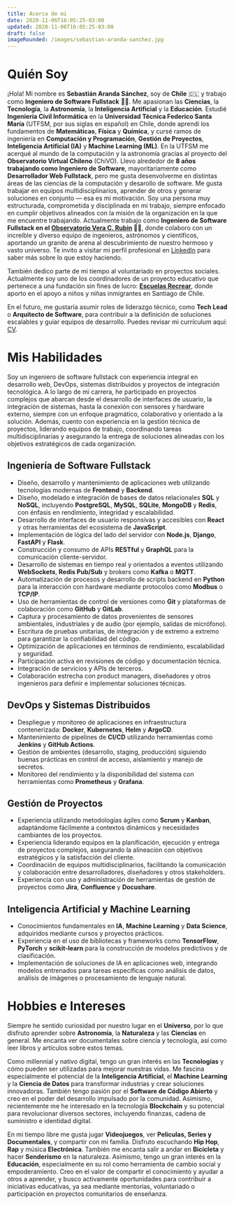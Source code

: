 ```yaml
---
title: Acerca de mi
date: 2020-11-06T16:05:25-03:00
updated: 2020-11-06T16:05:25-03:00
draft: false
imageRounded: /images/sebastian-aranda-sanchez.jpg
---
```


# Quién Soy

¡Hola! Mi nombre es **Sebastián Aranda Sánchez**, soy de **Chile** 🇨🇱️ y trabajo como **Ingeniero de Software Fullstack** 👨‍💻️. Me apasionan las **Ciencias**, la **Tecnología**, la **Astronomía**, la **Inteligencia Artificial** y la **Educación**. Estudié **Ingeniería Civil Informática** en la **Universidad Técnica Federico Santa María** (UTFSM, por sus siglas en español) en Chile, donde aprendí los fundamentos de **Matemáticas**, **Física** y **Química**, y cursé ramos de ingeniería en **Computación y Programación**, **Gestión de Proyectos**, **Inteligencia Artificial (IA)** y **Machine Learning (ML)**. En la UTFSM me acerqué al mundo de la computación y la astronomía gracias al proyecto del **Observatorio Virtual Chileno** (ChiVO). Llevo alrededor de **8 años trabajando como Ingeniero de Software**, mayoritariamente como **Desarrollador Web Fullstack**, pero me gusta desenvolverme en distintas áreas de las ciencias de la computación y desarollo de software. Me gusta trabajar en equipos multidisciplinarios, aprender de otros y generar soluciones en conjunto — esa es mi motivación. Soy una persona muy estructurada, comprometida y disciplinada en mi trabajo, siempre enfocado en cumplir objetivos alineados con la misión de la organización en la que me encuentre trabajando. Actualmente trabajo como **Ingeniero de Software Fullstack en el [Observatorio Vera C. Rubin](https://rubinobservatory.org/es) 🔭️✨️**, donde colaboro con un increíble y diverso equipo de ingenieros, astrónomos y científicos, aportando un granito de arena al descubrimiento de nuestro hermoso y vasto universo. Te invito a visitar mi perfil profesional en [LinkedIn](https://www.linkedin.com/in/seba-aranda/) para saber más sobre lo que estoy haciendo.

También dedico parte de mi tiempo al voluntariado en proyectos sociales. Actualmente soy uno de los coordinadores de un proyecto educativo que pertenece a una fundación sin fines de lucro: **[Escuelas Recrear](https://www.escuelasrecrear.cl/)**, donde aporto en el apoyo a niños y niñas inmigrantes en Santiago de Chile.

En el futuro, me gustaría asumir roles de liderazgo técnico, como **Tech Lead** o **Arquitecto de Software**, para contribuir a la definición de soluciones escalables y guiar equipos de desarrollo. Puedes revisar mi currículum aquí: [CV](/cv__spanish_.pdf).

# Mis Habilidades

Soy un ingeniero de software fullstack con experiencia integral en desarrollo web, DevOps, sistemas distribuidos y proyectos de integración tecnológica. A lo largo de mi carrera, he participado en proyectos complejos que abarcan desde el desarrollo de interfaces de usuario, la integración de sistemas, hasta la conexión con sensores y hardware externo, siempre con un enfoque pragmático, colaborativo y orientado a la solución. Además, cuento con experiencia en la gestión técnica de proyectos, liderando equipos de trabajo, coordinando tareas multidisciplinarias y asegurando la entrega de soluciones alineadas con los objetivos estratégicos de cada organización.


## Ingeniería de Software Fullstack

- Diseño, desarrollo y mantenimiento de aplicaciones web utilizando tecnologías modernas de **Frontend** y **Backend**.
- Diseño, modelado e integración de bases de datos relacionales **SQL** y **NoSQL**, incluyendo **PostgreSQL**, **MySQL**, **SQLite**, **MongoDB** y **Redis**, con énfasis en rendimiento, integridad y escalabilidad.
- Desarrollo de interfaces de usuario responsivas y accesibles con **React** y otras herramientas del ecosistema de **JavaScript**.
- Implementación de lógica del lado del servidor con **Node.js**, **Django**, **FastAPI** y **Flask**.
- Construcción y consumo de APIs **RESTful** y **GraphQL** para la comunicación cliente-servidor.
- Desarrollo de sistemas en tiempo real y orientados a eventos utilizando **WebSockets**, **Redis Pub/Sub** y brokers como **Kafka** o **MQTT**.
- Automatización de procesos y desarrollo de scripts backend en **Python** para la interacción con hardware mediante protocolos como **Modbus** o **TCP/IP**.
- Uso de herramientas de control de versiones como **Git** y plataformas de colaboración como **GitHub** y **GitLab**.
- Captura y procesamiento de datos provenientes de sensores ambientales, industriales y de audio (por ejemplo, salidas de micrófono).
- Escritura de pruebas unitarias, de integración y de extremo a extremo para garantizar la confiabilidad del código.
- Optimización de aplicaciones en términos de rendimiento, escalabilidad y seguridad.
- Participación activa en revisiones de código y documentación técnica.
- Integración de servicios y APIs de terceros.
- Colaboración estrecha con product managers, diseñadores y otros ingenieros para definir e implementar soluciones técnicas.

## DevOps y Sistemas Distribuidos

- Despliegue y monitoreo de aplicaciones en infraestructura contenerizada: **Docker**, **Kubernetes**, **Helm** y **ArgoCD**.
- Mantenimiento de pipelines de **CI/CD** utilizando herramientas como **Jenkins** y **GitHub Actions**.
- Gestión de ambientes (desarrollo, staging, producción) siguiendo buenas prácticas en control de acceso, aislamiento y manejo de secretos.
- Monitoreo del rendimiento y la disponibilidad del sistema con herramientas como **Prometheus** y **Grafana**.

## Gestión de Proyectos

- Experiencia utilizando metodologías ágiles como **Scrum** y **Kanban**, adaptándome fácilmente a contextos dinámicos y necesidades cambiantes de los proyectos.
- Experiencia liderando equipos en la planificación, ejecución y entrega de proyectos complejos, asegurando la alineación con objetivos estratégicos y la satisfacción del cliente.
- Coordinación de equipos multidisciplinarios, facilitando la comunicación y colaboración entre desarrolladores, diseñadores y otros stakeholders.
- Experiencia con uso y administración de herramientas de gestión de proyectos como **Jira**, **Confluence** y **Docushare**.

## Inteligencia Artificial y Machine Learning

- Conocimientos fundamentales en **IA**, **Machine Learning** y **Data Science**, adquiridos mediante cursos y proyectos prácticos.
- Experiencia en el uso de bibliotecas y frameworks como **TensorFlow**, **PyTorch** y **scikit-learn** para la construcción de modelos predictivos y de clasificación.
- Implementación de soluciones de IA en aplicaciones web, integrando modelos entrenados para tareas específicas como análisis de datos, análisis de imágenes o procesamiento de lenguaje natural.

# Hobbies e Intereses

Siempre he sentido curiosidad por nuestro lugar en el **Universo**, por lo que disfruto aprender sobre **Astronomía**, la **Naturaleza** y las **Ciencias** en general. Me encanta ver documentales sobre ciencia y tecnología, así como leer libros y artículos sobre estos temas.

Como millennial y nativo digital, tengo un gran interés en las **Tecnologías** y cómo pueden ser utilizadas para mejorar nuestras vidas. Me fascina especialmente el potencial de la **Inteligencia Artificial**, el **Machine Learning** y la **Ciencia de Datos** para transformar industrias y crear soluciones innovadoras. También tengo pasión por el **Software de Código Abierto** y creo en el poder del desarrollo impulsado por la comunidad. Asimismo, recientemente me he interesado en la tecnología **Blockchain** y su potencial para revolucionar diversos sectores, incluyendo finanzas, cadena de suministro e identidad digital.

En mi tiempo libre me gusta jugar **Videojuegos**, ver **Películas, Series y Documentales**, y compartir con mi familia. Disfruto escuchando **Hip Hop**, **Rap** y música **Electrónica**. También me encanta salir a andar en **Bicicleta** y hacer **Senderismo** en la naturaleza. Asimismo, tengo un gran interés en la **Educación**, especialmente en su rol como herramienta de cambio social y empoderamiento. Creo en el valor de compartir el conocimiento y ayudar a otros a aprender, y busco activamente oportunidades para contribuir a iniciativas educativas, ya sea mediante mentorías, voluntariado o participación en proyectos comunitarios de enseñanza.
